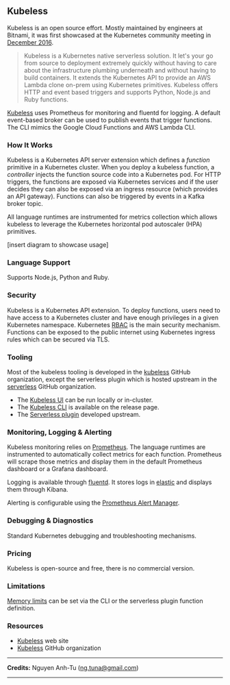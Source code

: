 <!--
title: Providers - Kubeless
menuText: Kubeless
menuOrder: 23
description: Details about Kubeless serverless platform.
layout: Doc
-->

## Kubeless

Kubeless is an open source effort. Mostly maintained by engineers at Bitnami, it was first showcased at the Kubernetes community meeting in [December 2016](https://www.youtube.com/watch?v=gRVuFupq1Y4&list=PL69nYSiGNLP1pkHsbPjzAewvMgGUpkCnJ&index=34).

> Kubeless is a Kubernetes native serverless solution. It let's your go from source to deployment extremely quickly without having to care about the infrastructure plumbing underneath and without having to build containers. It extends the Kubernetes API to provide an AWS Lambda clone on-prem using Kubernetes primitives. Kubeless offers HTTP and event based triggers and supports Python, Node.js and Ruby functions. 

[Kubeless](http://kubeless.io) uses Prometheus for monitoring and fluentd for logging. A default event-based broker can be used to publish events that trigger functions. The CLI mimics the Google Cloud Functions and AWS Lambda CLI.

### How It Works

Kubeless is a Kubernetes API server extension which defines a _function_ primitive in a Kubernetes cluster. When you deploy a kubeless function, a _controller_ injects the function source code into a Kubernetes pod. For HTTP triggers, the functions are exposed via Kubernetes services and if the user decides they can also be exposed via an ingress resource (which provides an API gateway). Functions can also be triggered by events in a Kafka broker topic.

All language runtimes are instrumented for metrics collection which allows kubeless to leverage the Kubernetes horizontal pod autoscaler (HPA) primitives.

[insert diagram to showcase usage]

### Language Support

Supports Node.js, Python and Ruby.

### Security

Kubeless is a Kubernetes API extension. To deploy functions, users need to have access to a Kubernetes cluster and have enough privileges in a given Kubernetes namespace. Kubernetes [RBAC](https://kubernetes.io/docs/admin/authorization/rbac/) is the main security mechanism. Functions can be exposed to the public internet using Kubernetes ingress rules which can be secured via TLS.

### Tooling

Most of the kubeless tooling is developed in the [kubeless](https://github.com/kubeless) GitHub organization, except the serverless plugin which is hosted upstream in the [serverless](https://github.com/serverless) GitHub organization.

* The [Kubeless UI](https://github.com/kubeless/kubeless-ui) can be run locally or in-cluster.
* The [Kubeless CLI](https://github.com/kubeless/kubeless) is available on the release page.
* The [Serverless plugin](https://github.com/serverless/serverless-kubeless) developed upstream.

### Monitoring, Logging & Alerting

Kubeless monitoring relies on [Prometheus](https://prometheus.io/). The language runtimes are instrumented to automatically collect metrics for each function. Prometheus will scrape those metrics and display them in the default Prometheus dashboard or a Grafana dashboard.

Logging is available through [fluentd](https://docs.fluentd.org/v0.12/articles/kubernetes-fluentd). It stores logs in [elastic](https://www.elastic.co/) and displays them through Kibana.

Alerting is configurable using the [Prometheus Alert Manager](https://prometheus.io/docs/alerting/alertmanager/).

### Debugging & Diagnostics

Standard Kubernetes debugging and troubleshooting mechanisms.

### Pricing

Kubeless is open-source and free, there is no commercial version.

### Limitations

[Memory limits](https://kubernetes.io/docs/tasks/administer-cluster/memory-default-namespace/) can be set via the CLI or the serverless plugin function definition. 

### Resources

* [Kubeless](http://kubeless.io) web site
* [Kubeless](https://github.com/kubeless) GitHub organization

***
**Credits:** Nguyen Anh-Tu (ng.tuna@gmail.com)
***